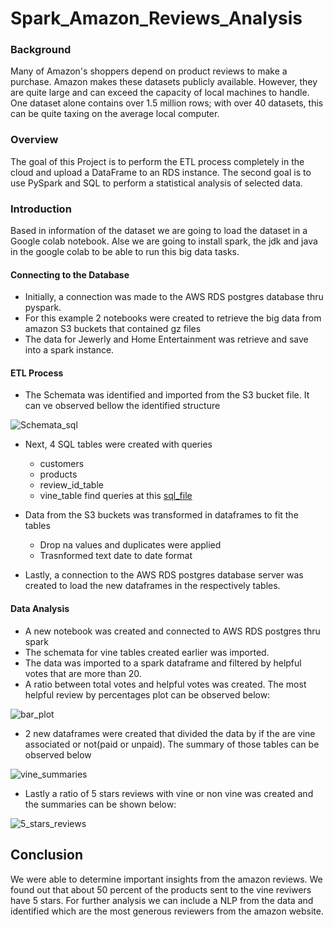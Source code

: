 # Spark_Amazon_Reviews_Analysis

### Background
Many of Amazon's shoppers depend on product reviews to make a purchase. Amazon makes these datasets publicly available. However, they are quite large and can exceed the capacity of local machines to handle. One dataset alone contains over 1.5 million rows; with over 40 datasets, this can be quite taxing on the average local computer. 

### Overview
The goal of this Project is to perform the ETL process completely in the cloud and upload a DataFrame to an RDS instance. The second goal is to use PySpark and SQL to perform a statistical analysis of selected data.

### Introduction
Based in information of the dataset we are going to load the dataset in a Google colab notebook. Alse we are going to install spark, the jdk and java in the google colab to be able to run this big data tasks.

#### Connecting to the Database
+ Initially, a connection was made to the AWS RDS postgres database thru pyspark. 
+ For this example 2 notebooks were created to retrieve the big data from amazon S3 buckets that contained gz files
+ The data for Jewerly and Home Entertainment was retrieve and save into a spark instance.
#### ETL Process
+ The Schemata was identified and imported from the S3 bucket file. It can ve observed bellow the identified structure

![Schemata_sql](https://github.com/luisantoniococa/Spark_Big_Data_Amazon_Reviews_Analysis/blob/master/Schemata_screenshot.png)

+ Next, 4 SQL tables were created with queries 
  + customers
  + products
  + review_id_table
  + vine_table
  find queries at this [sql_file](https://github.com/luisantoniococa/Spark_Big_Data_Amazon_Reviews_Analysis/blob/master/schema_amazon_reviews.sql)
+ Data from the S3 buckets was transformed in dataframes to fit the tables
  * Drop na values and duplicates were applied
  * Trasnformed text date to date format

+ Lastly, a connection to the AWS RDS postgres database server was created to load the new dataframes in the respectively tables.
#### Data Analysis
+ A new notebook was created and connected to AWS RDS postgres thru spark
+ The schemata for vine tables created earlier was imported.
+ The data was imported to a spark dataframe and filtered by helpful votes that are more than 20.
+ A ratio between total votes and helpful votes was created. The most helpful review by percentages plot can be observed below:

![bar_plot](https://github.com/luisantoniococa/Spark_Big_Data_Amazon_Reviews_Analysis/blob/master/percent_barplot.png)

+ 2 new dataframes were created that divided the data by if the are vine associated or not(paid or unpaid). The summary of those tables can be observed below

![vine_summaries](https://github.com/luisantoniococa/Spark_Big_Data_Amazon_Reviews_Analysis/blob/master/Vine_reviews_summaries.png)

+ Lastly a ratio of 5 stars reviews with vine or non vine was created and the summaries can be shown below:

![5_stars_reviews](https://github.com/luisantoniococa/Spark_Big_Data_Amazon_Reviews_Analysis/blob/master/5starsReviewsPaid_vs_Unpaid.png)

## Conclusion
We were able to determine important insights from the amazon reviews. We found out that about 50 percent of the products sent to the vine reviwers have 5 stars. For further analysis we can include a NLP from the data and identified which are the most generous reviewers from the amazon website.
